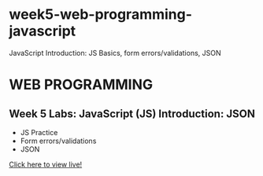 # week5-web-programming-javascript
JavaScript Introduction: JS Basics, form errors/validations, JSON


<h1>WEB PROGRAMMING</h1>

<h2>Week 5 Labs: JavaScript (JS) Introduction: JSON</h2>

<ul>
  <li>JS Practice</li>
  <li>Form errors/validations</li>
  <li>JSON</li>
</ul>

<a href="https://myverdict.github.io/week5-web-programming-javascript/index.html">
    Click here to view live!</a>  
